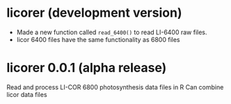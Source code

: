 # licorer (development version)

* Made a new function called `read_6400()` to read LI-6400 raw files.
* licor 6400 files have the same functionality as 6800 files

# licorer 0.0.1 (alpha release)

Read and process LI-COR 6800 photosynthesis data files in R
Can combine licor data files
